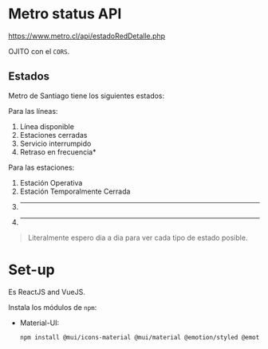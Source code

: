# Metro status API
https://www.metro.cl/api/estadoRedDetalle.php  

OJITO con el `CORS`.  

## Estados
Metro de Santiago tiene los siguientes estados:  

Para las líneas:  

 1. Línea disponible
 2. Estaciones cerradas
 3. Servicio interrumpido
 4. Retraso en frecuencia*

Para las estaciones:  

 1. Estación Operativa
 2. Estación Temporalmente Cerrada
 3. ---
 4. ---

> Literalmente espero dia a dia para ver cada tipo de estado posible.  

# Set-up
Es ReactJS and VueJS.  

Instala los módulos de `npm`:  

 - Material-UI:  
    ```sh
    npm install @mui/icons-material @mui/material @emotion/styled @emotion/react
    ```  

